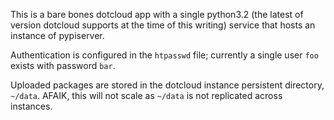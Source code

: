 This is a bare bones dotcloud app with a single python3.2 (the latest of version dotcloud supports at the time of this writing)  service that hosts an instance of pypiserver.

Authentication is configured in the `htpasswd` file; currently a single user `foo` exists with password `bar`.

Uploaded packages are stored in the dotcloud instance persistent directory, `~/data`. AFAIK, this will not scale as `~/data` is not replicated across instances.

